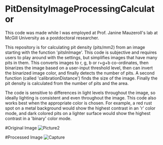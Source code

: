 # PitDensityImageProcessingCalculator

This code was made while I was employed at Prof. Janine Mauzeroll's lab at McGill University as a postdoctoral researcher.

This repository is for calculating pit density (pits/mm2) from an image starting with the function 'pitsInImage'. This code is subjective and requires users to play around with the settings, but simplifies images that have many pits in them. This converts images to r, g, b or r+g+b co-ordinates, then binarizes the image based on a user-input threshold level, then can invert the binarized image color, and finally detects the number of pits. A second function (called 'calibrationDistance') finds the size of the image. Finally the pit density is calculated from the number of pits and the area.

The code is sensitive to differences in light levels throughout the image, so ideally lighting is consistent and even throughout the image. This code also works best when the appropriate color is chosen. For example, a red rust spot on a metal background would show the highest contrast in an 'r' color mode, and dark colored pits on a lighter surface would show the highest contrast in a 'binary' color mode.

#Original Image
![Picture2](https://github.com/user-attachments/assets/f2053edf-edbe-4dec-8423-aeeea205b15a)

#Processed Image
![Capture](https://github.com/user-attachments/assets/4319df5c-ecba-4e02-8cdb-f7939a435aa5)
